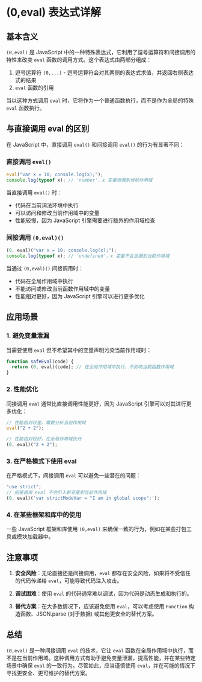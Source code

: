# (0,eval) 表达式详解

## 基本含义

`(0,eval)` 是 JavaScript 中的一种特殊表达式，它利用了逗号运算符和间接调用的特性来改变 `eval` 函数的调用方式。这个表达式由两部分组成：

1. 逗号运算符 `(0,...)` - 逗号运算符会对其两侧的表达式求值，并返回右侧表达式的结果
2. `eval` 函数的引用

当以这种方式调用 `eval` 时，它将作为一个普通函数执行，而不是作为全局的特殊 `eval` 函数执行。

## 与直接调用 eval 的区别

在 JavaScript 中，直接调用 `eval()` 和间接调用 `eval()` 的行为有显著不同：

### 直接调用 `eval()`

```javascript
eval("var x = 10; console.log(x);");
console.log(typeof x); // 'number'，x 变量泄漏到当前作用域
```

当直接调用 `eval()` 时：

- 代码在当前词法环境中执行
- 可以访问和修改当前作用域中的变量
- 性能较慢，因为 JavaScript 引擎需要进行额外的作用域检查

### 间接调用 `(0,eval)()`

```javascript
(0, eval)("var x = 10; console.log(x);");
console.log(typeof x); // 'undefined'，x 变量不会泄漏到当前作用域
```

当通过 `(0,eval)()` 间接调用时：

- 代码在全局作用域中执行
- 不能访问或修改当前函数作用域中的变量
- 性能相对更好，因为 JavaScript 引擎可以进行更多优化

## 应用场景

### 1. 避免变量泄漏

当需要使用 `eval` 但不希望其中的变量声明污染当前作用域时：

```javascript
function safeEval(code) {
  return (0, eval)(code); // 在全局作用域中执行，不影响当前函数作用域
}
```

### 2. 性能优化

间接调用 `eval` 通常比直接调用性能更好，因为 JavaScript 引擎可以对其进行更多优化：

```javascript
// 性能相对较差，需要分析当前作用域
eval("2 + 2");

// 性能相对较好，在全局作用域执行
(0, eval)("2 + 2");
```

### 3. 在严格模式下使用 eval

在严格模式下，间接调用 `eval` 可以避免一些潜在的问题：

```javascript
"use strict";
// 间接调用 eval 不会引入新变量到当前作用域
(0, eval)('var strictModeVar = "I am in global scope";');
```

### 4. 在某些框架和库中的使用

一些 JavaScript 框架和库使用 `(0,eval)` 来确保一致的行为，例如在某些打包工具或模块加载器中。

## 注意事项

1. **安全风险**：无论直接还是间接调用，`eval` 都存在安全风险，如果将不受信任的代码传递给 `eval`，可能导致代码注入攻击。

2. **调试困难**：使用 `eval` 的代码通常难以调试，因为代码是动态生成和执行的。

3. **替代方案**：在大多数情况下，应该避免使用 `eval`，可以考虑使用 `Function` 构造函数、JSON.parse (对于数据) 或其他更安全的替代方案。

## 总结

`(0,eval)` 是一种间接调用 `eval` 的技术，它让 `eval` 函数在全局作用域中执行，而不是在当前作用域。这种调用方式有助于避免变量泄漏，提高性能，并在某些特定场景中确保 `eval` 的一致行为。尽管如此，应当谨慎使用 `eval`，并在可能的情况下寻找更安全、更可维护的替代方案。
